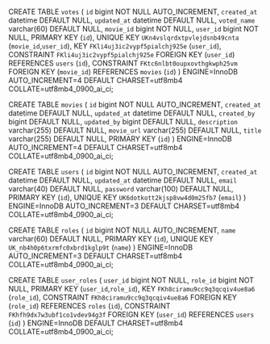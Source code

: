 <!-- SCHEMA  -->

CREATE TABLE `votes` (
	`id` bigint NOT NULL AUTO_INCREMENT,
	`created_at` datetime DEFAULT NULL,
	`updated_at` datetime DEFAULT NULL,
	`voted_name` varchar(60) DEFAULT NULL,
	`movie_id` bigint NOT NULL,
	`user_id` bigint NOT NULL,
PRIMARY KEY (`id`),
UNIQUE KEY `UKn4vslqrdxtpvlejdsnb49cnta` (`movie_id`,`user_id`),
KEY `FKli4uj3ic2vypf5pialchj925e` (`user_id`),
CONSTRAINT `FKli4uj3ic2vypf5pialchj925e` FOREIGN KEY (`user_id`) REFERENCES `users` (`id`),
CONSTRAINT `FKtc6nlbt0oupxovthgkwph25vm` FOREIGN KEY (`movie_id`) REFERENCES `movies` (`id`)
) ENGINE=InnoDB AUTO_INCREMENT=4 DEFAULT CHARSET=utf8mb4 COLLATE=utf8mb4_0900_ai_ci;

CREATE TABLE `movies` (
	`id` bigint NOT NULL AUTO_INCREMENT,
	`created_at` datetime DEFAULT NULL,
	`updated_at` datetime DEFAULT NULL,
	`created_by` bigint DEFAULT NULL,
	`updated_by` bigint DEFAULT NULL,
	`description` varchar(255) DEFAULT NULL,
	`movie_url` varchar(255) DEFAULT NULL,
	`title` varchar(255) DEFAULT NULL,
PRIMARY KEY (`id`)
) ENGINE=InnoDB AUTO_INCREMENT=4 DEFAULT CHARSET=utf8mb4 COLLATE=utf8mb4_0900_ai_ci;

CREATE TABLE `users` (
	`id` bigint NOT NULL AUTO_INCREMENT,
	`created_at` datetime DEFAULT NULL,
	`updated_at` datetime DEFAULT NULL,
	`email` varchar(40) DEFAULT NULL,
	`password` varchar(100) DEFAULT NULL,
PRIMARY KEY (`id`),
UNIQUE KEY `UK6dotkott2kjsp8vw4d0m25fb7` (`email`)
) ENGINE=InnoDB AUTO_INCREMENT=3 DEFAULT CHARSET=utf8mb4 COLLATE=utf8mb4_0900_ai_ci;

CREATE TABLE `roles` (
	`id` bigint NOT NULL AUTO_INCREMENT,
	`name` varchar(60) DEFAULT NULL,
PRIMARY KEY (`id`),
UNIQUE KEY `UK_nb4h0p6txrmfc0xbrd1kglp9t` (`name`)
) ENGINE=InnoDB AUTO_INCREMENT=3 DEFAULT CHARSET=utf8mb4 COLLATE=utf8mb4_0900_ai_ci;

CREATE TABLE `user_roles` (
	`user_id` bigint NOT NULL,
	`role_id` bigint NOT NULL,
PRIMARY KEY (`user_id`,`role_id`),
KEY `FKh8ciramu9cc9q3qcqiv4ue8a6` (`role_id`),
CONSTRAINT `FKh8ciramu9cc9q3qcqiv4ue8a6` FOREIGN KEY (`role_id`) REFERENCES `roles` (`id`),
CONSTRAINT `FKhfh9dx7w3ubf1co1vdev94g3f` FOREIGN KEY (`user_id`) REFERENCES `users` (`id`)
) ENGINE=InnoDB DEFAULT CHARSET=utf8mb4 COLLATE=utf8mb4_0900_ai_ci;
